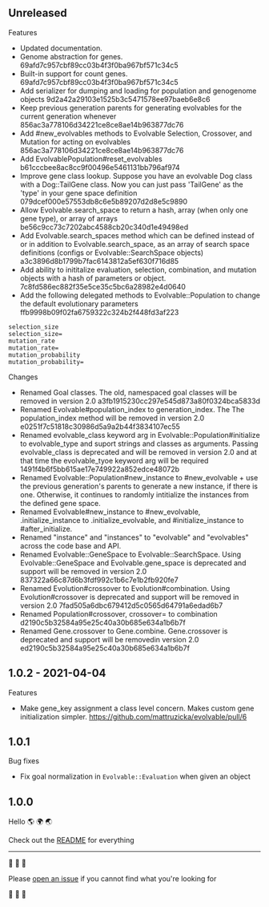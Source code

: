 ## Unreleased

Features
* Updated documentation.
* Genome abstraction for genes. 69afd7c957cbf89cc03b4f3f0ba967bf571c34c5
* Built-in support for count genes. 69afd7c957cbf89cc03b4f3f0ba967bf571c34c5
* Add serializer for dumping and loading for population and genogenome objects 9d2a42a29103e1525b3c5471578ee97baeb6e8c6
* Keep previous generation parents for generating evolvables for the current generation whenever 856ac3a778106d34221ce8ce8ae14b963877dc76
* Add #new_evolvables methods to Evolvable Selection, Crossover, and Mutation for acting on evolvables 856ac3a778106d34221ce8ce8ae14b963877dc76
* Add EvolvablePopulation#reset_evolvables b61cccbee8ac8cc9f00496e5461131bb796af974
* Improve gene class lookup. Suppose you have an evolvable Dog class with a Dog::TailGene class. Now you can just pass 'TailGene' as the 'type' in your gene space definition 079dcef000e57553db8c6e5b89207d2d8e5c9890
* Allow Evolvable.search_space to return a hash, array (when only one gene type), or array of arrays be56c9cc73c7202abc4588cb20c340d1e49498ed
* Add Evolvable.search_spaces method which can be defined instead of or in addition to Evolvable.search_space, as an array of search space definitions (configs or Evolvable::SearchSpace objects) a3c3896d8b1799b7fac6143812a5ef630f716d85
* Add ability to inititalize evaluation, selection, combination, and mutation objects with a hash of parameters or object. 7c8fd586ec882f35e5ce35c5bc6a28982e4d0640
* Add the following delegated methods to Evolvable::Population to change the default evolutionary parameters ffb9998b09f02fa6759322c324b2f448fd3af223

```
selection_size
selection_size=
mutation_rate
mutation_rate=
mutation_probability
mutation_probability=
```


Changes
* Renamed Goal classes. The old, namespaced goal classes will be removed in version 2.0 a3fb1915230cc297e545d873a80f0324bca5833d
* Renamed Evolvable#population_index to generation_index. The The population_index method will be removed in version 2.0 e0251f7c51818c30986d5a9a2b44f3834107ec55
* Renamed evolvable_class keyword arg in Evolvable::Population#initialize to evolvable_type and suport strings and classes as arguments. Passing evolvable_class is deprecated and will be removed in version 2.0 and at that time the evolvable_tyoe keyword arg will be required 1491f4b6f5bb615ae17e749922a852edce48072b
* Renamed Evolvable::Population#new_instance to #new_evolvable + use the previous generation's parents to generate a new instance, if there is one. Otherwise, it continues to randomly intitialize the instances from the defined gene space.
* Renamed Evolvable#new_instance to #new_evolvable, .initialize_instance to .initialize_evolvable, and #initialize_instance to #after_initialize.
* Renamed "instance" and "instances" to "evolvable" and "evolvables" across the code base and API.
* Renamed Evolvable::GeneSpace to Evolvable::SearchSpace. Using Evolvable::GeneSpace and Evolvable.gene_space is deprecated and support will be removed in version 2.0 837322a66c87d6b3fdf992c1b6c7e1b2fb920fe7
* Renamed Evolution#crossover to Evolution#combination. Using Evolution#crossover is deprecated and support will be removed in version 2.0 7fad505a6dbc679412d5c0565d64791a6edad6b7
* Renamed Population#crossover, crossover= to combination d2190c5b32584a95e25c40a30b685e634a1b6b7f
* Renamed Gene.crossover to Gene.combine. Gene.crossover is deprecated and support will be removedin version 2.0 ed2190c5b32584a95e25c40a30b685e634a1b6b7f


## 1.0.2 - 2021-04-04

Features
* Make gene_key assignment a class level concern. Makes custom gene initialization simpler. https://github.com/mattruzicka/evolvable/pull/6

## 1.0.1

Bug fixes
* Fix goal normalization in `Evolvable::Evaluation` when given an object

## 1.0.0

Hello 🌎 🌍 🌏

Check out the [README](https://github.com/mattruzicka/evolvable/blob/master/README.md) for everything

___


🧬 🧬 🧬

Please [open an issue](https://github.com/mattruzicka/evolvable/issues/new) if you cannot find what you're looking for

🧬 🧬 🧬
